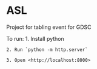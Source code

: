 # ASL
Project for tabling event for GDSC

To run:
    1. Install python

    2. Run `python -m http.server`
    
    3. Open <http://localhost:8000>